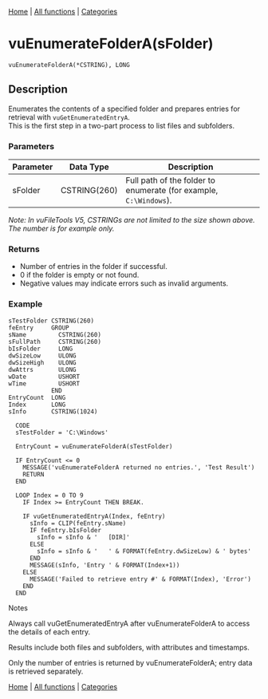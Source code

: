 [Home](../index.md) | [All functions](../all-functions.md) | [Categories](../categories/index.md)

# vuEnumerateFolderA(sFolder)

```Prototype
vuEnumerateFolderA(*CSTRING), LONG
```


## Description
Enumerates the contents of a specified folder and prepares entries for retrieval with `vuGetEnumeratedEntryA`.  
This is the first step in a two-part process to list files and subfolders.

### Parameters

| Parameter | Data Type    | Description                                                                 |
|-----------|--------------|-----------------------------------------------------------------------------|
| sFolder   | CSTRING(260) | Full path of the folder to enumerate (for example, `C:\Windows`).           |

_Note: In vuFileTools V5, CSTRINGs are not limited to the size shown above. The number is for example only._

### Returns
- Number of entries in the folder if successful.  
- 0 if the folder is empty or not found.  
- Negative values may indicate errors such as invalid arguments.

### Example

```Clarion
sTestFolder CSTRING(260)
feEntry     GROUP
sName         CSTRING(260)
sFullPath     CSTRING(260)
bIsFolder     LONG
dwSizeLow     ULONG
dwSizeHigh    ULONG
dwAttrs       ULONG
wDate         USHORT
wTime         USHORT
            END
EntryCount  LONG
Index       LONG
sInfo       CSTRING(1024)

  CODE
  sTestFolder = 'C:\Windows'

  EntryCount = vuEnumerateFolderA(sTestFolder)

  IF EntryCount <= 0
    MESSAGE('vuEnumerateFolderA returned no entries.', 'Test Result')
    RETURN
  END

  LOOP Index = 0 TO 9
    IF Index >= EntryCount THEN BREAK.

    IF vuGetEnumeratedEntryA(Index, feEntry)
      sInfo = CLIP(feEntry.sName)
      IF feEntry.bIsFolder
        sInfo = sInfo & '   [DIR]'
      ELSE
        sInfo = sInfo & '   ' & FORMAT(feEntry.dwSizeLow) & ' bytes'
      END
      MESSAGE(sInfo, 'Entry ' & FORMAT(Index+1))
    ELSE
      MESSAGE('Failed to retrieve entry #' & FORMAT(Index), 'Error')
    END
  END

```
Notes

Always call vuGetEnumeratedEntryA after vuEnumerateFolderA to access the details of each entry.

Results include both files and subfolders, with attributes and timestamps.

Only the number of entries is returned by vuEnumerateFolderA; entry data is retrieved separately.

[Home](../index.md) | [All functions](../all-functions.md) | [Categories](../categories/index.md)
